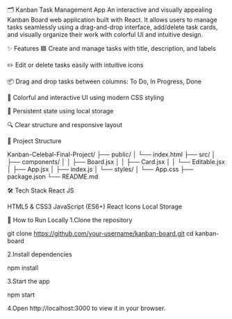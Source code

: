 
🗂️ Kanban Task Management App
An interactive and visually appealing Kanban Board web application built with React. It allows users to manage tasks seamlessly using a drag-and-drop interface, add/delete task cards, and visually organize their work with colorful UI and intuitive design.


✨ Features
🟦 Create and manage tasks with title, description, and labels

✏️ Edit or delete tasks easily with intuitive icons

📦 Drag and drop tasks between columns: To Do, In Progress, Done

🌈 Colorful and interactive UI using modern CSS styling

💾 Persistent state using local storage

🔍 Clear structure and responsive layout

📁 Project Structure

Kanban-Celebal-Final-Project/
├── public/
│   └── index.html
├── src/
│   ├── components/
│   │   ├── Board.jsx
│   │   ├── Card.jsx
│   │   └── Editable.jsx
│   ├── App.jsx
│   ├── index.js
│   └── styles/
│       └── App.css
├── package.json
└── README.md

🛠️ Tech Stack
React JS

HTML5 & CSS3
JavaScript (ES6+)
React Icons
Local Storage


📌 How to Run Locally
1.Clone the repository

git clone https://github.com/your-username/kanban-board.git
cd kanban-board

2.Install dependencies

npm install

3.Start the app

npm start

4.Open http://localhost:3000 to view it in your browser.

